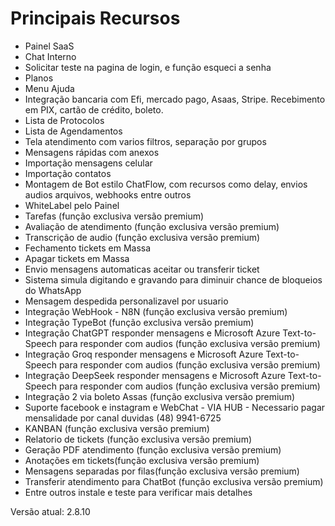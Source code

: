 # Principais Recursos
- Painel SaaS
- Chat Interno
- Solicitar teste na pagina de login, e função esqueci a senha
- Planos
- Menu Ajuda
- Integração bancaria com Efi, mercado pago, Asaas, Stripe. Recebimento em PIX, cartão de crédito, boleto.
- Lista de Protocolos
- Lista de Agendamentos
- Tela atendimento com varios filtros, separação por grupos
- Mensagens rápidas com anexos
- Importação mensagens celular
- Importação contatos
- Montagem de Bot estilo ChatFlow, com recursos como delay, envios audios arquivos, webhooks entre outros
- WhiteLabel pelo Painel
- Tarefas (função exclusiva versão premium)
- Avaliação de atendimento (função exclusiva versão premium)
- Transcrição de audio (função exclusiva versão premium)
- Fechamento tickets em Massa
- Apagar tickets em Massa
- Envio mensagens automaticas aceitar ou transferir ticket
- Sistema simula digitando e gravando para diminuir chance de bloqueios do WhatsApp
- Mensagem despedida personalizavel por usuario
- Integração WebHook - N8N (função exclusiva versão premium)
- Integração TypeBot (função exclusiva versão premium)
- Integração ChatGPT responder mensagens e Microsoft Azure Text-to-Speech para responder com audios (função exclusiva versão premium)
- Integração Groq responder mensagens e Microsoft Azure Text-to-Speech para responder com audios (função exclusiva versão premium)
- Integração DeepSeek responder mensagens e Microsoft Azure Text-to-Speech para responder com audios (função exclusiva versão premium)
- Integração 2 via boleto Assas (função exclusiva versão premium)
- Suporte facebook e instagram  e WebChat - VIA HUB - Necessario pagar mensalidade por canal duvidas (48) 9941-6725
- KANBAN (função exclusiva versão premium)
- Relatorio de tickets (função exclusiva versão premium)
- Geração PDF atendimento (função exclusiva versão premium)
- Anotações em tickets(função exclusiva versão premium)
- Mensagens separadas por filas(função exclusiva versão premium)
- Transferir atendimento para ChatBot (função exclusiva versão premium)
- Entre outros instale e teste para verificar mais detalhes



Versão atual: 2.8.10